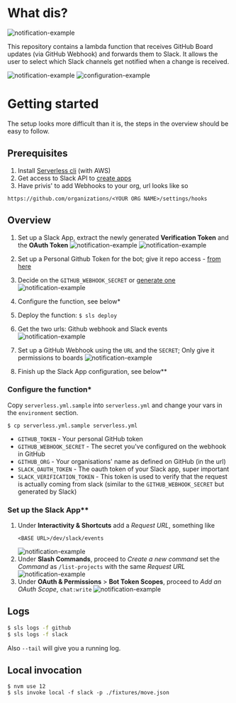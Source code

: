 # What dis?
![notification-example](./readme/img/work.gif)

This repository contains a lambda function that receives GitHub Board updates (via GitHub Webhook) and forwards them to Slack.
It allows the user to select which Slack channels get notified when a change is received.

![notification-example](./readme/img/example-notification.png)
![configuration-example](./readme/img/example-configuration.png)

# Getting started

The setup looks more difficult than it is, the steps in the overview should be easy to follow.

## Prerequisites
1. Install [Serverless cli](https://www.serverless.com/framework/docs/getting-started/) (with AWS)
2. Get access to Slack API to [create apps](https://api.slack.com/apps)
3. Have privis' to add Webhooks to your org, url looks like so
``` 
https://github.com/organizations/<YOUR ORG NAME>/settings/hooks
```

## Overview
1. Set up a Slack App, extract the newly generated **Verification Token** and the **OAuth Token** 
   ![notification-example](./readme/img/verification-token.png)
   ![notification-example](./readme/img/oauth-token.png)

2. Set up a Personal Github Token for the bot; give it repo access - [from here](https://github.com/settings/tokens)
3. Decide on the `GITHUB_WEBHOOK_SECRET` or [generate one](https://www.howtogeek.com/howto/30184/10-ways-to-generate-a-random-password-from-the-command-line/)
   ![notification-example](./readme/img/gh-token-repo.png)
3. Configure the function, see below*
4. Deploy the function: `$ sls deploy`
5. Get the two urls: Github webhook and Slack events
   ![notification-example](./readme/img/post-deploy.png)
6. Set up a GitHub Webhook using the `URL` and the `SECRET`; Only give it permissions to boards
   ![notification-example](./readme/img/project-cards.png)
7. Finish up the Slack App configuration, see below**

### Configure the function*

Copy `serverless.yml.sample` into `serverless.yml` and change your vars in the 
`environment` section.

```
$ cp serverless.yml.sample serverless.yml
```

 - `GITHUB_TOKEN` - Your personal GitHub token
 - `GITHUB_WEBHOOK_SECRET` - The secret you've configured on the webhook in GitHub
 - `GITHUB_ORG` - Your organisations' name as defined on GitHub (in the url)
 - `SLACK_OAUTH_TOKEN` - The oauth token of your Slack app, super important
 - `SLACK_VERIFICATION_TOKEN` -  This token is used to verify that the request is actually coming from slack (similar to the `GITHUB_WEBHOOK_SECRET` but generated by Slack)

### Set up the Slack App**
1. Under **Interactivity & Shortcuts** add a *Request URL*, something like 
   ```
   <BASE URL>/dev/slack/events
   ```
   ![notification-example](./readme/img/interactivity-slack.png)
2. Under **Slash Commands**, proceed to *Create a new command* set the *Command* as `/list-projects` with the same *Request URL*
   ![notification-example](./readme/img/slack-slash-commands.png)
3. Under **OAuth & Permissions** > **Bot Token Scopes**, proceed to *Add an OAuth Scope*, `chat:write`
   ![notification-example](./readme/img/slack-scopes.png)


## Logs
```bash
$ sls logs -f github
$ sls logs -f slack 
```

Also `--tail` will give you a running log.

## Local invocation
```
$ nvm use 12
$ sls invoke local -f slack -p ./fixtures/move.json
```

